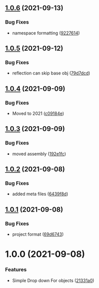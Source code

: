 ## [1.0.6](https://github.com/haitheredavid/unity-uikits/compare/v1.0.5...v1.0.6) (2021-09-13)


### Bug Fixes

* namespace formatting ([9227614](https://github.com/haitheredavid/unity-uikits/commit/922761453d462a0713c2255dcdd580f8f28f80d0))

## [1.0.5](https://github.com/haitheredavid/unity-uikits/compare/v1.0.4...v1.0.5) (2021-09-12)


### Bug Fixes

* reflection can skip base obj ([79d7dcd](https://github.com/haitheredavid/unity-uikits/commit/79d7dcd8bd49a00f7ba0a0a685e295b5b7657c1e))

## [1.0.4](https://github.com/haitheredavid/unity-uikits/compare/v1.0.3...v1.0.4) (2021-09-09)


### Bug Fixes

* Moved to 2021 ([c09184e](https://github.com/haitheredavid/unity-uikits/commit/c09184e49639938efce2139f5345510fdcea6e6c))

## [1.0.3](https://github.com/haitheredavid/unity-uikits/compare/v1.0.2...v1.0.3) (2021-09-09)


### Bug Fixes

* moved assembly ([192e1fc](https://github.com/haitheredavid/unity-uikits/commit/192e1fc9f2175d20db1949653f8f61c369cf70c4))

## [1.0.2](https://github.com/haitheredavid/unity-uikits/compare/v1.0.1...v1.0.2) (2021-09-08)


### Bug Fixes

* added meta files ([6439f8d](https://github.com/haitheredavid/unity-uikits/commit/6439f8d1f00c526a1b14ce5fb8fbb1bc76472a4b))

## [1.0.1](https://github.com/haitheredavid/unity-uikits/compare/v1.0.0...v1.0.1) (2021-09-08)


### Bug Fixes

* project format ([69d6743](https://github.com/haitheredavid/unity-uikits/commit/69d6743cf5d140c516efef3b5c3ee447fd54da4c))

# 1.0.0 (2021-09-08)


### Features

* Simple Drop down For objects ([21331a0](https://github.com/haitheredavid/unity-uikits/commit/21331a06b6196db4059b7d923c648b2b0c86b71a))
